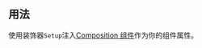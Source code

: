 ## 用法

使用装饰器`Setup`注入[Composition 组件](https://vuejs.org/guide/reusability/composables.html)作为你的组件属性。

[](../../../en/class-component/setup/code-usage-base.ts ':include :type=code typescript')


